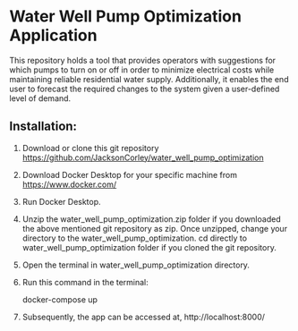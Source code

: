 # Water Well Pump Optimization Application

This repository holds a tool that provides operators with suggestions for which pumps to turn on or off in order to minimize electrical costs 
while maintaining reliable residential water supply. Additionally, it enables the end user to forecast the required 
changes to the system given a user-defined level of demand.

## Installation:

1) Download or clone this git repository https://github.com/JacksonCorley/water_well_pump_optimization
2) Download Docker Desktop for your specific machine from https://www.docker.com/ 
3) Run Docker Desktop.
4) Unzip the water_well_pump_optimization.zip folder if you downloaded the above mentioned git 
repository as zip. Once unzipped, change your directory to the water_well_pump_optimization. 
cd directly to water_well_pump_optimization folder if you cloned the git repository. 
5) Open the terminal in water_well_pump_optimization directory.
6) Run this command in the terminal:

    docker-compose up
7) Subsequently, the app can be accessed at,
http://localhost:8000/
